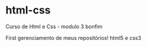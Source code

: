 # html-css
 Curso de Html e Css - modulo 3 bonfim

First gerenciamento de meus repositórios! html5 e css3